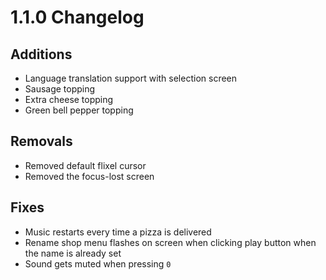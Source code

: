 # 1.1.0 Changelog

## Additions

- Language translation support with selection screen
- Sausage topping
- Extra cheese topping
- Green bell pepper topping

## Removals

- Removed default flixel cursor
- Removed the focus-lost screen

## Fixes

- Music restarts every time a pizza is delivered
- Rename shop menu flashes on screen when clicking play button when the name is already set
- Sound gets muted when pressing `0`
